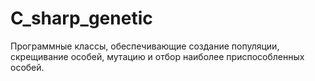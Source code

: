 # C_sharp_genetic
Программные классы, обеспечивающие создание популяции, скрещивание особей, мутацию и отбор наиболее приспособленных особей.
